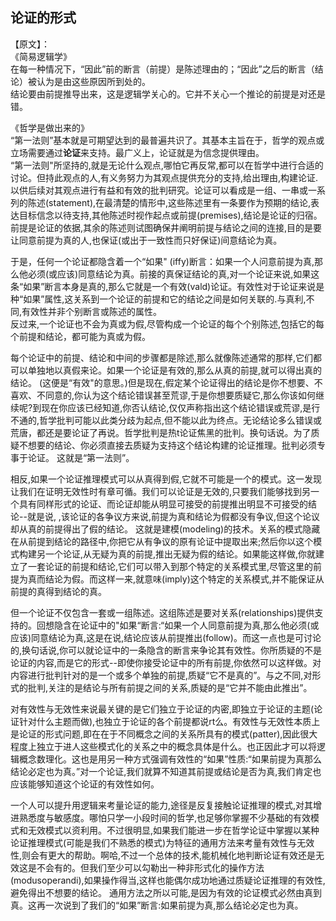 ## 论证的形式

【原文】：  
《简易逻辑学》  
在每一种情况下，“因此”前的断言（前提）是陈述理由的；“因此”之后的断言（结论）被认为是由这些原因所到处的。  
结论要由前提推导出来，这是逻辑学关心的。它并不关心一个推论的前提是对还是错。    


《哲学是做出来的》  
“第一法则”基本就是可期望达到的最普遍共识了。其基本主旨在于，哲学的观点或立场需要通过**论证**来支持。最广义上，论证就是为信念提供理由。  
“第一法则"所坚持的,就是无论什么观点,哪怕它再反常,都可以在哲学中进行合适的讨论。但持此观点的人,有义务努力为其观点提供充分的支持,给出理由,构建论证.以供后续对其观点进行有益和有效的批判研究。论证可以看成是一组、一串或一系列的陈述(statement),在最清楚的情形中,这些陈述里有一条要作为预期的结论,表达目标信念以待支持,其他陈述时视作起点或前提(premises),结论是论证的归宿。前提是论证的依据,其余的陈述则试图确保井阐明前提与结论之间的连接,目的是要让同意前提为真的人,也保证(或出于一致性而只好保证)间意结论为真。  

于是，任何一个论证都隐含着一个“如果" (iffy)断言：如果一个人问意前提为真,那么他必须(或应该)同意结论为真。前接的真保证结论的真,对一个论证来说,如果这条“如果”断言本身是真的,那么它就是一个有效(vald)论证。有效性对于论证来说是种“如果”属性,这关系到一个论证的前提和它的结论之间是如何关联的.与真利,不同,有效性并非个别断言或陈述的属性。  
反过来,一个论证也不会为真或为假,尽管构成一个论证的每个个别陈述,包括它的每个前提和结论，都可能为真或为假。

每个论证中的前提、结论和中间的步骤都是除述,那么就像陈述通常的那样,它们都可以单独地以真假来论。如果一个论证是有效的,那么从真的前提,就可以得出真的结论。 (这便是“有效"的意思。)但是现在,假定某个论证得出的结论是你不想要、不喜欢、不同意的,你认为这个结论错误甚至荒谬,于是你想要质疑它,那么你该如何继续呢?到现在你应该已经知道,你否认结论,仅仅声称指出这个结论错误或荒谬,是行不通的,哲学批判可能以此类分歧为起点,但不能以此为终点。无论结论多么错误或荒唐，都还是要论证了再说。哲学批判是热t论证焦黑的批判。换句话说。为了质疑不想要的结论、你必须直接去质疑为支持这个结论构建的论证推理。批判必须专事于论证。 这就是“第一法则”。


相反,如果一个论证推理模式可以从真得到假,它就不可能是一个的模式。这一发现让我们在证明无效性时有章可循。我们可以论证是无效的,只要我们能够找到另一个具有同样形式的论证、而论证却能从明显可接受的前提推出明显不可接受的结论--就是说, ,该论证的各争议方来说,前提为真和结论为假都没有争议,但这个论议  却从真的前提得出了假的结论。
这就是建模(modeling)的技术。关系的模式隐藏在从前提到结论的路径中,你把它从有争议的原有论证中提取出来;然后你以这个模式构建另一个论证,从无疑为真的前提,推出无疑为假的结论。如果能这样做,你就建立了一套论证的前提和结论,它们可以带入到那个特定的关系模式里,尽管这里的前提为真而结论为假。而这样一来,就意味(imply)这个特定的关系模式,并不能保证从前提的真得到结论的真。

但一个论证不仅包含一套或一组陈述。这组陈述是要对关系(relationships)提供支持的。回想隐含在论证中的"如果“断言:“如果一个人同意前提为真,那么他必须(或应该)同意结论为真,这是在说,结论应该从前提推出(follow)。而这一点也是可讨论的,换句话说,你可以就论证中的一条隐含的断言来争论其有效性。你所质疑的不是论证的内容,而是它的形式--即使你接受论证中的所有前提,你依然可以这样做。对内容进行批判针对的是一个或多个单独的前提,质疑“它不是真的”。与之不同,对形式的批判,关注的是结论与所有前提之间的关系,质疑的是“它并不能由此推出”。


对有效性与无效性来说最关键的是它们独立于论证的内密,即独立于论证的主题(论证针对什么主题而做),也独立于论证的各个前提都说rt么。有效性与无效性本质上是论证的形式问题,即在在于不同概念之间的关系所具有的模式(patter),因此很大程度上独立于进人这些模式化的关系之中的概念具体是什么。也正因此才可以将逻辑概念数理化。这也是用另一种方式强调有效性的“如果”性质:“如果前提为真那么结论必定也为真。”对一个论证,我们就算不知道其前提或结论是否为真,我们肯定也应该能够知道这个论证的有效性如何。

一个人可以提升用逻辑来考量论证的能力,途径是反复接触论证推理的模式,对其增进熟悉度与敏感度。哪怕只学一小段时间的哲学,也足够你掌握不少基础的有效模式和无效模式以资利用。不过很明显,如果我们能进一步在哲学论证中掌握以某种论证推理模式(可能是我们不熟悉的模式)为特征的通用方法来考量有效性与无效性,则会有更大的帮助。啊哈,不过一个总体的技术,能机械化地判断论证有效还是无效这是不会有的。但我们至少可以勾勒出一种非形式化的操作方法(modusoperandi),如果操作得当,这样也能偶尔成功地通过质疑论证推理的有效性,避免得出不想要的结论。
通用方法之所以可能,是因为有效的论证模式必然由真到真。这再一次说到了我们的“如果”断言:如果前提为真,那么结论必定也为真。
